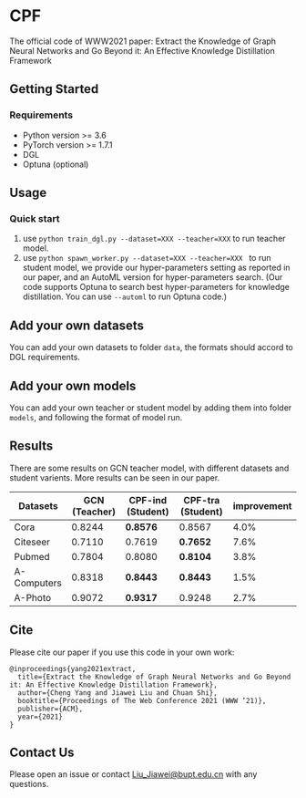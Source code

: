 # CPF

The official code of WWW2021 paper: Extract the Knowledge of Graph Neural Networks and Go Beyond it: An Effective Knowledge Distillation Framework

## Getting Started

### Requirements

- Python version >= 3.6
- PyTorch version >= 1.7.1
- DGL
- Optuna (optional)

## Usage

### Quick start

1. use `python train_dgl.py --dataset=XXX --teacher=XXX`  to run teacher model.
2. use `python spawn_worker.py --dataset=XXX --teacher=XXX ` to run student model, we provide our hyper-parameters setting as reported in our paper, and an AutoML version for hyper-parameters search. (Our code supports Optuna to search best hyper-parameters for knowledge distillation. You can use `--automl`  to run Optuna code.)

## Add your own datasets

You can add your own datasets to folder `data`, the formats should accord to DGL requirements.

## Add your own models

You can add your own teacher or student model by adding them into folder `models`, and following the format of model run.

## Results

There are some results on GCN teacher model, with different datasets and student varients. More results can be seen in our paper.

| Datasets    | GCN (Teacher) | CPF-ind (Student) | CPF-tra (Student) | improvement |
| ----------- | ------------- | ----------------- | ----------------- | ----------- |
| Cora        | 0.8244        | **0.8576**        | 0.8567            | 4.0%        |
| Citeseer    | 0.7110        | 0.7619            | **0.7652**        | 7.6%        |
| Pubmed      | 0.7804        | 0.8080            | **0.8104**        | 3.8%        |
| A-Computers | 0.8318        | **0.8443**        | **0.8443**        | 1.5%        |
| A-Photo     | 0.9072        | **0.9317**        | 0.9248            | 2.7%        |

## Cite

Please cite our paper if you use this code in your own work:

```
@inproceedings{yang2021extract,
  title={Extract the Knowledge of Graph Neural Networks and Go Beyond it: An Effective Knowledge Distillation Framework},
  author={Cheng Yang and Jiawei Liu and Chuan Shi},
  booktitle={Proceedings of The Web Conference 2021 (WWW ’21)},
  publisher={ACM},
  year={2021}
}
```

## Contact Us

Please open an issue or contact Liu_Jiawei@bupt.edu.cn with any questions.